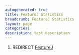 ```yaml
---
autogenerated: true
title: FeatureJ Statistics
breadcrumb: FeatureJ Statistics
layout: page
categories: 
description: test description
---
```


1.  REDIRECT [FeatureJ](FeatureJ )
